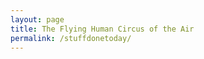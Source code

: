 ```yaml
---
layout: page
title: The Flying Human Circus of the Air
permalink: /stuffdonetoday/
---
```



<script type="text/javascript">
$( document ).ready(function() {

var characters = {
	appear: function(maus) {
		$('body').append("<span>"+maus+"</span>"),
	},
	disappear: function(bye){
			$('body').click(empty()),

	},

});


characters.appear("You have reached the matrix")

	
</script>